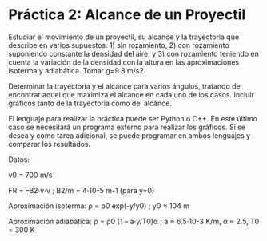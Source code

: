 <h1>Práctica 2: Alcance de un Proyectil</h1>

Estudiar el movimiento de un proyectil, su alcance y la trayectoria que describe en varios supuestos: 1) sin rozamiento, 2) con rozamiento suponiendo constante la densidad del aire, y 3) con rozamiento teniendo en cuenta la variación de la densidad con la altura en las aproximaciones isoterma y adiabática. Tomar g=9.8 m/s2.

Determinar la trayectoria y el alcance para varios ángulos, tratando de encontrar aquel que maximiza el alcance en cada uno de los casos. Incluir gráficos tanto de la trayectoria como del alcance.

El lenguaje para realizar la práctica puede ser Python o C++. En este último caso se necesitará un programa externo para realizar los gráficos. Si se desea y como tarea adicional, se puede programar en ambos lenguajes y comparar los resultados.

Datos:

v0 = 700 m/s

FR = –B2⋅v⋅v ;  B2/m = 4⋅10-5 m-1 (para y=0)

Aproximación isoterma: ρ = ρ0 exp(-y/y0) ;  y0 ≈ 104 m

Aproximación adiabática: ρ = ρ0 (1 – a⋅y/T0)α ;  a ≈ 6.5⋅10-3 K/m, α ≈ 2.5, T0 = 300 K
